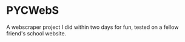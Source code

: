 # PYCWebS
A webscraper project I did within two days for fun, tested on a fellow friend's school website.
